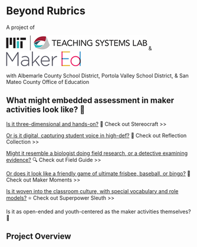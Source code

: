 # **Beyond Rubrics**

A project of

![Image](/assets/images/logo-TSL.jpg)    &     ![Image](/assets/images/logo-makered.png)

with Albemarle County School District, Portola Valley School District, & San Mateo County Office of Education

## What might embedded assessment in maker activities look like? :eyes:

[Is it three-dimensional and hands-on?](/stereocraft/www.md) :wrench: Check out Stereocraft >>

[Or is it digital, capturing student voice in high-def?](/reflection-collection/www.md) :movie_camera: Check out Reflection Collection >>

[Might it resemble a biologist doing field research, or a detective examining evidence?](/field-guide/www.md) :mag: Check out Field Guide >>

[Or does it look like a friendly game of ultimate frisbee, baseball, or bingo?](/maker-moments/www.md) :game_die: Check out Maker Moments >>

[Is it woven into the classroom culture, with special vocabulary and role models?](/superpower-sleuth/www.md) :star: Check out Superpower Sleuth >>

Is it as open-ended and youth-centered as the maker activities themselves? :dart:

## **Project Overview**
